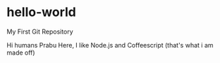# hello-world
My First Git Repository

Hi humans
Prabu Here, I like Node.js and Coffeescript (that's what i am made off)
